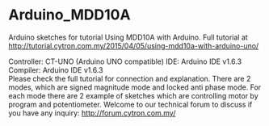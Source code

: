 # Arduino_MDD10A
Arduino sketches for tutorial Using MDD10A with Arduino. 
Full tutorial at http://tutorial.cytron.com.my/2015/04/05/using-mdd10a-with-arduino-uno/ 

Controller: CT-UNO (Arduino UNO compatible)
IDE: Arduino IDE v1.6.3  
Compiler: Arduino IDE v1.6.3  
Please check the full tutorial for connection and explanation. There are 2 modes, which are signed magnitude mode and locked anti phase mode. For each mode there are 2 example of sketches which are controlling motor by program and potentiometer. 
Welcome to our technical forum to discuss if you have any inquiry: http://forum.cytron.com.my/

